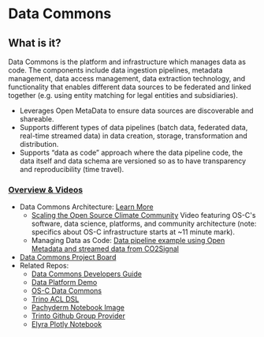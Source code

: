 # Data Commons 
## What is it?
Data Commons is the platform and infrastructure which manages data as code.  The components include data ingestion pipelines, metadata management, data access management, data extraction technology, and functionality that enables different data sources to be federated and linked together (e.g. using entity matching for legal entities and subsidiaries). 
- Leverages Open MetaData to ensure data sources are discoverable and shareable.  
- Supports different types of data pipelines (batch data, federated data, real-time streamed data) in data creation, storage, transformation and distribution.
- Supports “data as code” approach where the data pipeline code, the data itself and data schema are versioned so as to have transparency and reproducibility (time travel). 
### [Overview & Videos](https://os-climate.org/data-commons/)
   - Data Commons Architecture: [Learn More](https://github.com/os-climate/os_c_data_commons/blob/main/README.md)
     - [Scaling the Open Source Climate Community](https://pretalx.com/bbuzz22/talk/JNJTHF/) Video featuring OS-C's software, data science, platforms, and community architecture (note: specifics about OS-C infrastructure starts at ~11 minute mark).
     - Managing Data as Code: [Data pipeline example using Open Metadata and streamed data from CO2Signal](https://osclimateorg.sharepoint.com/:v:/g/EXdxjJKjCSlCqGBkYIA83DoBaCm9O5IWZdljoralV0zMKg?e=FHVML3)
   - [Data Commons Project Board](https://github.com/orgs/os-climate/projects/7)
   - Related Repos: 
     - [Data Commons Developers Guide](https://github.com/os-climate/os_c_data_commons/blob/main/os-c-data-commons-developer-guide.md)
     - [Data Platform Demo](https://github.com/os-climate/data-platform-demo)
     - [OS-C Data Commons](https://github.com/os-climate/os_c_data_commons)
     - [Trino ACL DSL](https://github.com/os-climate/osc-trino-acl-dsl)
     - [Pachyderm Notebook Image](https://github.com/os-climate/pachyderm-notebook-image)
     - [Trinto Github Group Provider](https://github.com/os-climate/trino-github-group-provider)
     - [Elyra Plotly Notebook](https://github.com/os-climate/elyra-plotly-notebook)
